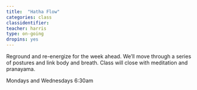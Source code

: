 ```yaml
---
title:  "Hatha Flow"
categories: class
classidentifier: 
teacher: harris
type: on-going
dropins: yes
---
```

Reground and re-energize for the week ahead. We’ll move through a series of postures and link body and breath. Class will close with meditation and pranayama.

Mondays and Wednesdays 6:30am
